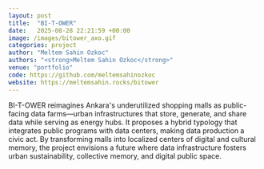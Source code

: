```yaml
---
layout: post
title:  "BI-T-OWER"
date:   2025-08-28 22:21:59 +00:00
image: /images/bitower_axo.gif
categories: project
author: "Meltem Sahin Ozkoc"
authors: "<strong>Meltem Sahin Ozkoc</strong>"
venue: "portfolio"
code: https://github.com/meltemsahinozkoc
website: https://meltemsahin.rocks/bitower
---
```

BI-T-OWER reimagines Ankara's underutilized shopping malls as public-facing data farms—urban infrastructures that store, generate, and share data while serving as energy hubs. It proposes a hybrid typology that integrates public programs with data centers, making data production a civic act. By transforming malls into localized centers of digital and cultural memory, the project envisions a future where data infrastructure fosters urban sustainability, collective memory, and digital public space.